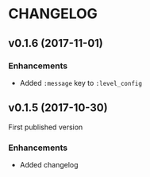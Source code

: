 # CHANGELOG

## v0.1.6 (2017-11-01)

### Enhancements

* Added `:message` key to `:level_config`

## v0.1.5 (2017-10-30)

First published version

### Enhancements

* Added changelog